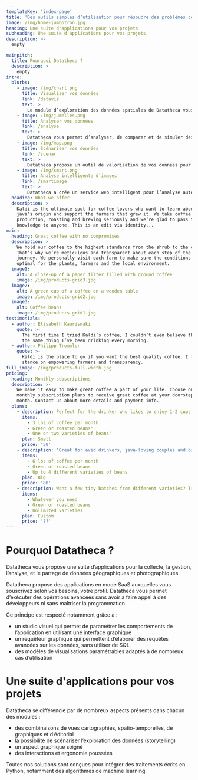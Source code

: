```yaml
---
templateKey: 'index-page'
title: 'Des outils simples d’utilisation pour résoudre des problèmes concrets'
image: /img/home-jumbotron.jpg
heading: Une suite d'applications pour vos projets
subheading: Une suite d'applications pour vos projets
description: >-
  empty

mainpitch:
  title: Pourquoi Datatheca ?
  description: >
    empty
intro:
  blurbs:
    - image: /img/chart.png
      title: Visualiser vos données
      link: /dataviz
      text: >
        Le module d’exploration des données spatiales de Datatheca vous permet de créer des représentations cartographiques et de traiter des données spatiales.
    - image: /img/jumelles.png
      title: Analyser vos données
      link: /analyse
      text: >
        Datatheca vous permet d’analyser, de comparer et de simuler des projets grâce à la combinaison de vos données.
    - image: /img/map.png
      title: Scénariser vos données
      link: /scenar
      text: >
        Datatheca propose un outil de valorisation de vos données pour réaliser des parcours thématiques, des animations mettant en valeur des commerces, des lieux, des points d’intérêts,…
    - image: /img/smart.png
      title: Analyse intelligente d’images
      link: /smartimage
      text: >
        Datatheca a crée un service web intelligent pour l’analyse automatique d’images terrestres et satellitaires.
  heading: What we offer
  description: >
    Kaldi is the ultimate spot for coffee lovers who want to learn about their
    java’s origin and support the farmers that grew it. We take coffee
    production, roasting and brewing seriously and we’re glad to pass that
    knowledge to anyone. This is an edit via identity...
main:
  heading: Great coffee with no compromises
  description: >
    We hold our coffee to the highest standards from the shrub to the cup.
    That’s why we’re meticulous and transparent about each step of the coffee’s
    journey. We personally visit each farm to make sure the conditions are
    optimal for the plants, farmers and the local environment.
  image1:
    alt: A close-up of a paper filter filled with ground coffee
    image: /img/products-grid3.jpg
  image2:
    alt: A green cup of a coffee on a wooden table
    image: /img/products-grid2.jpg
  image3:
    alt: Coffee beans
    image: /img/products-grid1.jpg
testimonials:
  - author: Elisabeth Kaurismäki
    quote: >-
      The first time I tried Kaldi’s coffee, I couldn’t even believe that was
      the same thing I’ve been drinking every morning.
  - author: Philipp Trommler
    quote: >-
      Kaldi is the place to go if you want the best quality coffee. I love their
      stance on empowering farmers and transparency.
full_image: /img/products-full-width.jpg
pricing:
  heading: Monthly subscriptions
  description: >-
    We make it easy to make great coffee a part of your life. Choose one of our
    monthly subscription plans to receive great coffee at your doorstep each
    month. Contact us about more details and payment info.
  plans:
    - description: Perfect for the drinker who likes to enjoy 1-2 cups per day.
      items:
        - 3 lbs of coffee per month
        - Green or roasted beans"
        - One or two varieties of beans"
      plan: Small
      price: '50'
    - description: 'Great for avid drinkers, java-loving couples and bigger crowds'
      items:
        - 6 lbs of coffee per month
        - Green or roasted beans
        - Up to 4 different varieties of beans
      plan: Big
      price: '80'
    - description: Want a few tiny batches from different varieties? Try our custom plan
      items:
        - Whatever you need
        - Green or roasted beans
        - Unlimited varieties
      plan: Custom
      price: '??'
---
```


# Pourquoi Datatheca ?

Datatheca vous propose une suite d’applications pour la collecte, la gestion, l’analyse, et le partage de données géographiques et photographiques.

Datatheca propose des applications en mode SaaS auxquelles vous souscrivez selon vos besoins, votre profil.
Datatheca vous permet d’exécuter des opérations avancées sans avoir à faire appel à des développeurs ni sans maîtriser la programmation.

Ce principe est respecté notamment grâce à :

- un studio visuel qui permet de paramétrer les comportements de l’application en utilisant une interface graphique
- un requêteur graphique qui permettent d’élaborer des requêtes avancées sur les données, sans utiliser de SQL
- des modèles de visualisations paramétrables adaptés à de nombreux cas d’utilisation

# Une suite d'applications pour vos projets

Datatheca se différencie par de nombreux aspects présents dans chacun des modules : 
- des combinaisons de vues cartographies, spatio-temporelles, de graphiques et d’éditorial
- la possibilité de scénariser l’exploration des données (storytelling)
- un aspect graphique soigné
- des interactions et ergonomie poussées

Toutes nos solutions sont conçues pour intégrer des traitements écrits en Python, notamment des algorithmes de machine learning.